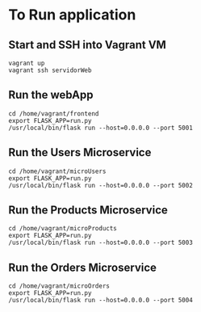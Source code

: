 # To Run application

## Start and SSH into Vagrant VM 

```
vagrant up
vagrant ssh servidorWeb
```

## Run the webApp

```
cd /home/vagrant/frontend
export FLASK_APP=run.py
/usr/local/bin/flask run --host=0.0.0.0 --port 5001
```

## Run the Users Microservice

```
cd /home/vagrant/microUsers
export FLASK_APP=run.py
/usr/local/bin/flask run --host=0.0.0.0 --port 5002
```

## Run the Products Microservice

```
cd /home/vagrant/microProducts
export FLASK_APP=run.py
/usr/local/bin/flask run --host=0.0.0.0 --port 5003
```

## Run the Orders Microservice

```
cd /home/vagrant/microOrders
export FLASK_APP=run.py
/usr/local/bin/flask run --host=0.0.0.0 --port 5004
```
